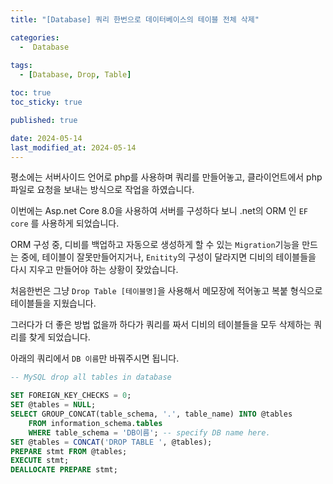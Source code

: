 ```yaml
---
title: "[Database] 쿼리 한번으로 데이터베이스의 테이블 전체 삭제"

categories:
  -  Database
  
tags:
  - [Database, Drop, Table]

toc: true
toc_sticky: true

published: true

date: 2024-05-14
last_modified_at: 2024-05-14
---
```


평소에는 서버사이드 언어로 php를 사용하며 쿼리를 만들어놓고, 클라이언트에서 php 파일로 요청을 보내는 방식으로 작업을 하였습니다. 

이번에는 Asp.net Core 8.0을 사용하여 서버를 구성하다 보니 .net의 ORM 인 `EF core` 를 사용하게 되었습니다.

ORM 구성 중, 디비를 백업하고 자동으로 생성하게 할 수 있는 `Migration`기능을 만드는 중에, 테이블이 잘못만들어지거나, `Enitity`의 구성이 달라지면 디비의 테이블들을 다시 지우고 만들어야 하는 상황이 잦았습니다.

처음한번은 그냥 `Drop Table [테이블명]`을 사용해서 메모장에 적어놓고 복붙 형식으로 테이블들을 지웠습니다.

그러다가 더 좋은 방법 없을까 하다가 쿼리를 짜서 디비의 테이블들을 모두 삭제하는 쿼리를 찾게 되었습니다.


아래의 쿼리에서 `DB 이름`만 바꿔주시면 됩니다.

```sql
-- MySQL drop all tables in database

SET FOREIGN_KEY_CHECKS = 0;
SET @tables = NULL;
SELECT GROUP_CONCAT(table_schema, '.', table_name) INTO @tables
    FROM information_schema.tables
    WHERE table_schema = 'DB이름'; -- specify DB name here.
SET @tables = CONCAT('DROP TABLE ', @tables);
PREPARE stmt FROM @tables;
EXECUTE stmt;
DEALLOCATE PREPARE stmt;
```


